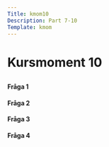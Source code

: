 ```yaml
---
Title: kmom10
Description: Part 7-10
Template: kmom
---
```



<div class="kmom-content">

<h1> Kursmoment 10 </h1>
<h2></h2>
<h3></h3>

<h4> Fråga 1</h4>
<p> </p>

<h4> Fråga 2</h4>
<p> </p>

<h4> Fråga 3</h4>
<p> </p>

<h4> Fråga 4</h4>
<p> </p>
</div>